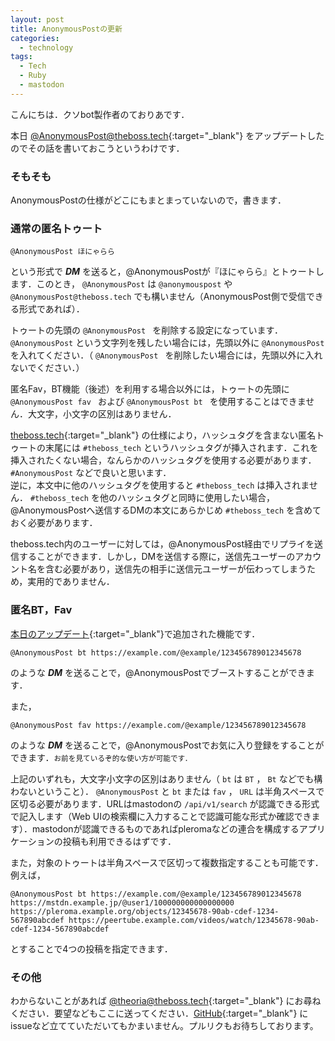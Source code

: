 ```yaml
---
layout: post
title: AnonymousPostの更新
categories:
  - technology
tags:
  - Tech
  - Ruby
  - mastodon
---
```


こんにちは．クソbot製作者のておりあです．

本日 [@AnonymousPost@theboss.tech](https://theboss.tech/@AnonymousPost){:target="_blank"} をアップデートしたのでその話を書いておこうというわけです．

### そもそも
AnonymousPostの仕様がどこにもまとまっていないので，書きます．

### 通常の匿名トゥート
```
@AnonymousPost ほにゃらら
```

という形式で ***DM*** を送ると，@AnonymousPostが『ほにゃらら』とトゥートします．このとき， `@AnonymousPost` は `@anonymouspost` や `@AnonymousPost@theboss.tech` でも構いません（AnonymousPost側で受信できる形式であれば）．

トゥートの先頭の `@AnonymousPost ` を削除する設定になっています．`@AnonymousPost` という文字列を残したい場合には，先頭以外に `@AnonymousPost` を入れてください．（ `@AnonymousPost ` を削除したい場合には，先頭以外に入れないでください．）

匿名Fav，BT機能（後述）を利用する場合以外には，トゥートの先頭に `@AnonymousPost fav ` および `@AnonymousPost bt ` を使用することはできません．大文字，小文字の区別はありません．

[theboss.tech](https://theboss.tech){:target="_blank"} の仕様により，ハッシュタグを含まない匿名トゥートの末尾には `#theboss_tech` というハッシュタグが挿入されます．これを挿入されたくない場合，なんらかのハッシュタグを使用する必要があります． `#AnonymousPost` などで良いと思います．  
逆に，本文中に他のハッシュタグを使用すると `#theboss_tech` は挿入されません． `#theboss_tech` を他のハッシュタグと同時に使用したい場合，@AnonymousPostへ送信するDMの本文にあらかじめ `#theboss_tech` を含めておく必要があります．

theboss.tech内のユーザーに対しては，@AnonymousPost経由でリプライを送信することができます．しかし，DMを送信する際に，送信先ユーザーのアカウント名を含む必要があり，送信先の相手に送信元ユーザーが伝わってしまうため，実用的でありません．

### 匿名BT，Fav
[本日のアップデート](https://github.com/theoria24/AnonymousPost4Mstdn/pull/4){:target="_blank"}で追加された機能です．

```
@AnonymousPost bt https://example.com/@example/123456789012345678
```

のような ***DM*** を送ることで，@AnonymousPostでブーストすることができます．

また，
```
@AnonymousPost fav https://example.com/@example/123456789012345678
```

のような ***DM*** を送ることで，@AnonymousPostでお気に入り登録をすることができます．<small>お前を見ているぞ的な使い方が可能です．</small>

上記のいずれも，大文字小文字の区別はありません（ `bt` は `BT` ， `Bt` などでも構わないということ）． `@AnonymousPost` と `bt` または `fav` ， `URL` は半角スペースで区切る必要があります．URLはmastodonの `/api/v1/search` が認識できる形式で記入します（Web UIの検索欄に入力することで認識可能な形式か確認できます）．mastodonが認識できるものであればpleromaなどの連合を構成するアプリケーションの投稿も利用できるはずです．

また，対象のトゥートは半角スペースで区切って複数指定することも可能です．例えば，
```
@AnonymousPost bt https://example.com/@example/123456789012345678 https://mstdn.example.jp/@user1/100000000000000000 https://pleroma.example.org/objects/12345678-90ab-cdef-1234-567890abcdef https://peertube.example.com/videos/watch/12345678-90ab-cdef-1234-567890abcdef 
```
とすることで4つの投稿を指定できます．

### その他
わからないことがあれば [@theoria@theboss.tech](https://theboss.tech/@theoria){:target="_blank"} にお尋ねください．要望などもここに送ってください．[GitHub](https://github.com/theoria24/AnonymousPost4Mstdn){:target="_blank"} にissueなど立てていただいてもかまいません。プルリクもお待ちしております。

